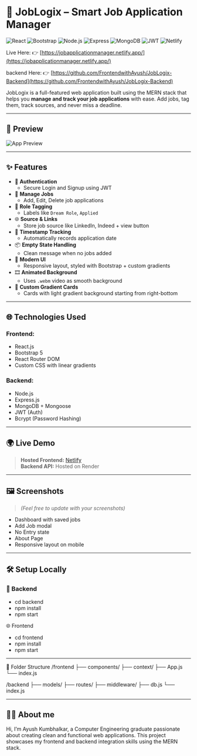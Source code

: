 # 🚀 JobLogix – Smart Job Application Manager
![React](https://img.shields.io/badge/Frontend-React.js-61DAFB?style=for-the-badge&logo=react)
![Bootstrap](https://img.shields.io/badge/UI-Bootstrap-7952B3?style=for-the-badge&logo=bootstrap)
![Node.js](https://img.shields.io/badge/Backend-Node.js-339933?style=for-the-badge&logo=node.js)
![Express](https://img.shields.io/badge/API-Express.js-000000?style=for-the-badge&logo=express)
![MongoDB](https://img.shields.io/badge/Database-MongoDB-47A248?style=for-the-badge&logo=mongodb)
![JWT](https://img.shields.io/badge/Auth-JWT-orange?style=for-the-badge&logo=jsonwebtokens)
![Netlify](https://img.shields.io/badge/Hosted%20on-Netlify-00C7B7?style=for-the-badge&logo=netlify)


Live Here: 👉 [https://jobapplicationmanager.netlify.app/](https://jobapplicationmanager.netlify.app/)

backend Here: 👉 [https://github.com/FrontendwithAyush/JobLogix-Backend](https://github.com/FrontendwithAyush/JobLogix-Backend)

JobLogix is a full-featured web application built using the MERN stack that helps you **manage and track your job applications** with ease. Add jobs, tag them, track sources, and never miss a deadline.

---

## 📸 Preview

![App Preview](./screenshot/movie-preview.png) <!-- Add your screenshot image in a folder called 'screenshots' -->

---

## ✨ Features

- 🔐 **Authentication**
  - Secure Login and Signup using JWT
- 📝 **Manage Jobs**
  - Add, Edit, Delete job applications
- 📌 **Role Tagging**
  - Labels like `Dream Role`, `Applied`
- 🌐 **Source & Links**
  - Store job source like LinkedIn, Indeed + view button
- 📅 **Timestamp Tracking**
  - Automatically records application date
- 📦 **Empty State Handling**
  - Clean message when no jobs added
- 🎨 **Modern UI**
  - Responsive layout, styled with Bootstrap + custom gradients
- 🎞 **Animated Background**
  - Uses `.webm` video as smooth background
- 🌈 **Custom Gradient Cards**
  - Cards with light gradient background starting from right-bottom

---

## 🌐 Technologies Used

### Frontend:
- React.js
- Bootstrap 5
- React Router DOM
- Custom CSS with linear gradients

### Backend:
- Node.js
- Express.js
- MongoDB + Mongoose
- JWT (Auth)
- Bcrypt (Password Hashing)

---

## 🌍 Live Demo

> **Hosted Frontend:** [Netlify](https://jobapplicationmanager.netlify.app/)  
> **Backend API:** Hosted on Render 

---

## 🖼️ Screenshots

> *(Feel free to update with your screenshots)*

- Dashboard with saved jobs  
- Add Job modal  
- No Entry state  
- About Page  
- Responsive layout on mobile

---

## 🛠️ Setup Locally

### 🔧 Backend


- cd backend
- npm install
- npm start


🌐 Frontend

- cd frontend
- npm install
- npm start


---
📁 Folder Structure
/frontend
  ├── components/
  ├── context/
  ├── App.js
  └── index.js

/backend
  ├── models/
  ├── routes/
  ├── middleware/
  ├── db.js
  └── index.js
  

---
## 👨‍💻 About me

Hi, I’m Ayush Kumbhalkar, a Computer Engineering graduate passionate about creating clean and functional web applications.
This project showcases my frontend and backend integration skills using the MERN stack.
